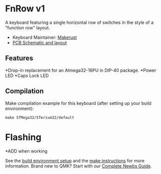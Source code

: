 # FnRow v1 

A keyboard featuring a single horizontal row of switches in the style of a "function row" layout.

* Keyboard Maintainer: [Makerust](https://github.com/makerust/)
* [PCB Schematic and layout](https://github.com/makerust/STMega32)

##  Features

*Drop-in replacement for an Atmega32-16PU in DIP-40 package.
*Power LED
*Caps Lock LED

## Compilation

Make compilation example for this keyboard (after setting up your build environment):

    make STMega32/STerium32/default

# Flashing

*ADD when working

See the [build environment setup](https://docs.qmk.fm/#/getting_started_build_tools) and the [make instructions](https://docs.qmk.fm/#/getting_started_make_guide) for more information. Brand new to QMK? Start with our [Complete Newbs Guide](https://docs.qmk.fm/#/newbs).
